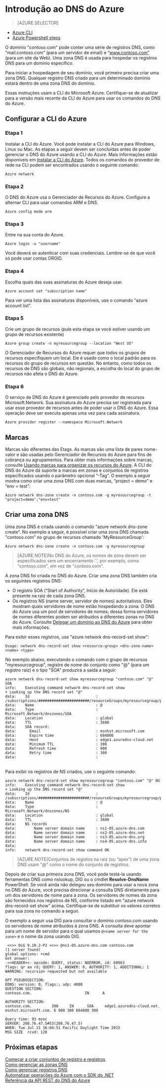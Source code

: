 <properties
   pageTitle="Introdução ao DNS do Azure | Microsoft Azure"
	description="Saiba como criar zonas DNS para o DNS do Azure passo a passo iniciar a hospedagem do seu domínio DNS usando o PowerShell ou CLI"
	services="dns"
	documentationCenter="na"
	authors="joaoma"
	manager="adinah"
	editor=""/>

<tags
   ms.service="dns"
	ms.devlang="na"
	ms.topic="hero-article"
	ms.tgt_pltfrm="na"
	ms.workload="infrastructure-services"
	ms.date="07/28/2015"
	ms.author="joaoma"/>

# Introdução ao DNS do Azure


> [AZURE.SELECTOR]
- [Azure CLI](dns-getstarted-create-dnszone-cli.md)
- [Azure Powershell steps](dns-getstarted-create-dnszone.md)


O domínio "contoso.com" pode conter uma série de registros DNS, como “mail.contoso.com” (para um servidor de email) e “www.contoso.com” (para um site da Web). Uma zona DNS é usada para hospedar os registros DNS para um domínio específico.

Para iniciar a hospedagem de seu domínio, você primeiro precisa criar uma zona DNS. Qualquer registro DNS criado para um determinado domínio estará dentro de uma zona DNS do domínio.

Essas instruções usam a CLI do Microsoft Azure. Certifique-se de atualizar para a versão mais recente da CLI do Azure para usar os comandos do DNS do Azure.

## Configurar a CLI do Azure

### Etapa 1

Instalar a CLI do Azure. Você pode instalar a CLI do Azure para Windows, Linux ou Mac. As etapas a seguir devem ser concluídas antes de poder gerenciar o DNS do Azure usando a CLI do Azure. Mais informações estão disponíveis em [Instalar a CLI do Azure](../xplat-cli-install.md). Todos os comandos do provedor de rede na CLI podem ser encontrados usando o seguinte comando:

	Azure network

### Etapa 2

O DNS do Azure usa o Gerenciador de Recursos do Azure. Configure a alternar CLI para usar comandos ARM e DNS.

	Azure config mode arm

### Etapa 3

Entre na sua conta do Azure.

    Azure login -u "username"

Você deverá se autenticar com suas credenciais. Lembre-se de que você só pode usar contas ORGID.

### Etapa 4
Escolha quais das suas assinaturas do Azure deseja usar.

    Azure account set "subscription name"

Para ver uma lista das assinaturas disponíveis, use o comando “azure account list”.

### Etapa 5

Crie um grupo de recursos (pule esta etapa se você estiver usando um grupo de recursos existente)

    Azure group create -n myresourcegroup --location "West US"

O Gerenciador de Recursos do Azure requer que todos os grupos de recursos especifiquem um local. Ele é usado como o local padrão para os recursos do grupo de recursos em questão. No entanto, como todos os recursos de DNS são globais, não regionais, a escolha do local do grupo de recursos não afeta o DNS do Azure.

### Etapa 6

O serviço de DNS do Azure é gerenciado pelo provedor de recursos Microsoft.Network. Sua assinatura do Azure precisa ser registrada para usar esse provedor de recursos antes de poder usar o DNS do Azure. Essa operação deve ser executa apenas uma vez para cada assinatura.

	Azure provider register --namespace Microsoft.Network

## Marcas

Marcas são diferentes das Etags. As marcas são uma lista de pares nome-valor e são usadas pelo Gerenciador de Recursos do Azure para fins de cobrança ou agrupamentos. Para obter mais informações sobre marcas, consulte [Usando marcas para organizar os recursos do Azure](resource-group-using-tags.md). A CLI do DNS do Azure dá suporte a marcas em zonas e conjuntos de registros especificados usando o parâmetro opcional “-Tag”. O exemplo a seguir mostra como criar uma zona DNS com duas marcas, “project = demo” e “env = test”:

	Azure network dns-zone create -n contoso.com -g myresourcegroup -t "project=demo";"env=test"

## Criar uma zona DNS

Uma zona DNS é criada usando o comando "azure network dns-zone create". No exemplo a seguir, é possível criar uma zona DNS chamada "contoso.com" no grupo de recursos chamado 'MyResourceGroup':

    Azure network dns-zone create -n contoso.com -g myresourcegroup


>[AZURE.NOTE]No DNS do Azure, os nomes de zona devem ser especificados sem um encerramento '.', por exemplo, como "contoso.com", em vez de "contoso.com".


A zona DNS foi criada no DNS do Azure. Criar uma zona DNS também cria os seguintes registros DNS:

- O registro SOA (“Start of Authority”, Início de Autoridade). Ele está presente na raiz de cada zona DNS.
- Os registros NS (name server, servidor de nomes) autoritativos. Eles mostram quais servidores de nome estão hospedando a zona. O DNS do Azure usa um pool de servidores de nomes; dessa forma servidores de nomes diferentes podem ser atribuídos a diferentes zonas no DNS do Azure. Consulte [Delegar um domínio ao DNS do Azure](dns-domain-delegation.md) para obter mais informações.

Para exibir esses registros, use "azure network dns-record-set show":

	Usage: network dns-record-set show <resource-group> <dns-zone-name> <name> <type>


No exemplo abaixo, executando o comando com o grupo de recursos "myresourcegroup", registre de nome do conjunto como "@" (para um registro raiz) e o tipo "SOA" produzirá a saída a seguir:
 

	azure network dns-record-set show myresourcegroup "contoso.com" "@" SOA
	info:    Executing command network dns-record-set show
	+ Looking up the DNS record set "@"
	data:    Id                              : /subscriptions/#######################/resourceGroups/myresourcegroup/providers/Microsoft.Network/dnszones/contoso.com/SOA/@
	data:    Name                            : @
	data:    Type                            : Microsoft.Network/dnszones/SOA
	data:    Location                        : global
	data:    TTL                             : 3600
	data:    SOA record:
	data:      Email                         : msnhst.microsoft.com
	data:      Expire time                   : 604800
	data:      Host                          : edge1.azuredns-cloud.net
	data:      Minimum TTL                   : 300
	data:      Refresh time                  : 900
	data:      Retry time                    : 300
	data:                                    :
<BR> Para exibir os registros de NS criados, use o seguinte comando:

	azure network dns-record-set show myresourcegroup "contoso.com" "@" NS
	info:    Executing command network dns-record-set show
	+ Looking up the DNS record set "@"
	data:    Id                              : /subscriptions/#######################/resourceGroups/myresourcegroup/providers/Microsoft.Network/dnszones/contoso.com/NS/@
	data:    Name                            : @
	data:    Type                            : Microsoft.Network/dnszones/NS
	data:    Location                        : global
	data:    TTL                             : 3600
	data:    NS records
	data:        Name server domain name     : ns1-05.azure-dns.com
	data:        Name server domain name     : ns2-05.azure-dns.net
	data:        Name server domain name     : ns3-05.azure-dns.org
	data:        Name server domain name     : ns4-05.azure-dns.info
	data:
	info:    network dns-record-set show command OK

>[AZURE.NOTE]Conjuntos de registos na raiz (ou “apex”) de uma zona DNS usam "@" como o nome do conjunto de registros.

Depois de criar sua primeira zona DNS, você pode testá-la usando ferramentas DNS como nslookup, DIG ou o cmdlet **Resolve-DnsName** PowerShell. Se você ainda não delegou seu domínio para usar a nova zona no DNS do Azure, você precisa direcionar a consulta DNS diretamente para um dos servidores de nome para a zona. Os servidores de nomes da zona são fornecidos nos registros de NS, conforme listado em "azure network dns-record-set show" acima. Certifique-se de substituir os valores corretos para sua zona no comando a seguir.

O exemplo a seguir usa DIG para consultar o domínio contoso.com usando os servidores de nome atribuídos à zona DNS. A consulta deve apontar para um nome de servidor para o qual usamos `@<name server for the zone>` e o nome da zona usando DIG.

	 <<>> DiG 9.10.2-P2 <<>> @ns1-05.azure-dns.com contoso.com
	(1 server found)
	global options: +cmd
 	Got answer:
	->>HEADER<<- opcode: QUERY, status: NOERROR, id: 60963
 	flags: qr aa rd; QUERY: 1, ANSWER: 0, AUTHORITY: 1, ADDITIONAL: 1
 	WARNING: recursion requested but not available

 	OPT PSEUDOSECTION:
 	EDNS: version: 0, flags:; udp: 4000
  	QUESTION SECTION:
	contoso.com.                        IN      A

 	AUTHORITY SECTION:
	contoso.com.         300     IN      SOA     edge1.azuredns-cloud.net.
	msnhst.microsoft.com. 6 900 300 604800 300

	Query time: 93 msec
	SERVER: 208.76.47.5#53(208.76.47.5)
	WHEN: Tue Jul 21 16:04:51 Pacific Daylight Time 2015
	MSG SIZE  rcvd: 120

## Próximas etapas


[Começar a criar conjuntos de registro e registros](dns-getstarted-create-recordset-cli.md)<BR> [Como gerenciar as zonas DNS](dns-operations-dnszones-cli.md)<BR> [Como gerenciar registros DNS](dns-operations-recordsets-cli.md)<BR> [Automatizar operações do Azure com o SDK do .NET](dns-sdk.md)<BR> [Referência da API REST do DNS do Azure](https://msdn.microsoft.com/library/azure/mt163862.aspx)

<!---HONumber=August15_HO9-->